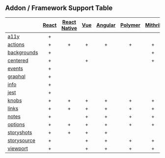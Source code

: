 ## Addon / Framework Support Table

| |[React](app/react)|[React Native](app/react-native)|[Vue](app/vue)|[Angular](app/angular)| [Polymer](app/polymer)| [Mithril](app/mithril)| [HTML](app/html)|
| ----------- |:-------:|:-------:|:-------:|:-------:|:-------:|:-------:|:-------:|
|[a11y](addons/a11y)              |+| | | | | |+|
|[actions](addons/actions)        |+|+|+|+|+|+|+|
|[backgrounds](addons/backgrounds)  |+| | | | |+|+|
|[centered](addons/centered)      |+| |+| | |+|+|
|[events](addons/events)          |+| | | | | |+|
|[graphql](addons/graphql)        |+| | | | | | |
|[info](addons/info)              |+| | | | | | |
|[jest](addons/jest)              |+| | | | | | |
|[knobs](addons/knobs)            |+|+|+|+|+|+|+|
|[links](addons/links)            |+|+|+|+|+|+|+|
|[notes](addons/notes)            |+| |+|+|+|+|+|
|[options](addons/options)        |+|+|+|+|+|+|+|
|[storyshots](addons/storyshots)  |+|+|+|+| | |+|
|[storysource](addons/storysource)|+| |+|+|+|+|+|
|[viewport](addons/viewport)      |+| |+|+|+|+|+|

